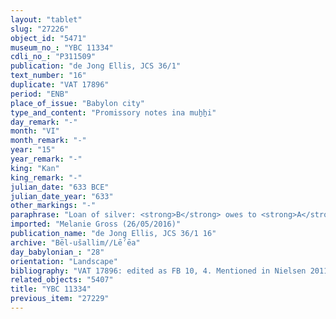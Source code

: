 ```yaml
---
layout: "tablet"
slug: "27226"
object_id: "5471"
museum_no_: "YBC 11334"
cdli_no_: "P311509"
publication: "de Jong Ellis, JCS 36/1"
text_number: "16"
duplicate: "VAT 17896"
period: "ENB"
place_of_issue: "Babylon city"
type_and_content: "Promissory notes ina muẖẖi"
day_remark: "-"
month: "VI"
month_remark: "-"
year: "15"
year_remark: "-"
king: "Kan"
king_remark: "-"
julian_date: "633 BCE"
julian_date_year: "633"
other_markings: "-"
paraphrase: "Loan of silver: <strong>B</strong> owes to <strong>A</strong> 2/3 mina of silver without interest (<em>qaqqadu</em>). Beginning with the present day, the debt will bear a yearly interest of 9 shekels per mina (15% p.a.). 3 witnesses and the scribe.<br /> &nbsp;<br /> <strong>A</strong> = Bēl-u&scaron;allim/Lē&rsquo;&ecirc;a; <strong>B</strong> = Marduk-&scaron;arrāni/&Scaron;ang&ucirc;-Zāriqu; Scribe = Nādin-ahi/Irˀanni<br /> &nbsp;"
imported: "Melanie Gross (26/05/2016)"
publication_name: "de Jong Ellis, JCS 36/1 16"
archive: "Bēl-ušallim//Lēˀēa"
day_babylonian_: "28"
orientation: "Landscape"
bibliography: "VAT 17896: edited as FB 10, 4. Mentioned in Nielsen 2011: 139, fn. 49. "
related_objects: "5407"
title: "YBC 11334"
previous_item: "27229"
---
```

